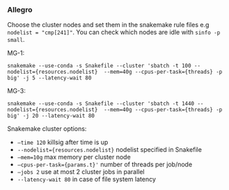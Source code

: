 ### Allegro 

Choose the cluster nodes and set them in the snakemake rule files e.g `nodelist = "cmp[241]"`. You can check which nodes are idle with `sinfo -p small`.

MG-1:

`snakemake --use-conda -s Snakefile --cluster 'sbatch -t 100 --nodelist={resources.nodelist}  --mem=40g --cpus-per-task={threads} -p big' -j 5 --latency-wait 80`

MG-3: 

`snakemake --use-conda -s Snakefile --cluster 'sbatch -t 1440 --nodelist={resources.nodelist}  --mem=40g --cpus-per-task={threads} -p big' -j 20 --latency-wait 80`


Snakemake cluster options:
- `–time 120`                killsig after time is up                 
- `--nodelist={resources.nodelist}`     nodelist specified in Snakefile
- `–mem=10g`                 max memory per cluster node
- `–cpus-per-task={params.t}'`         number of threads per job/node
- `–jobs 2`                     use at most 2 cluster jobs in parallel
- `--latency-wait 80`           in case of file system latency
